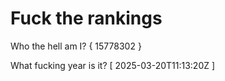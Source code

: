 # Fuck the rankings

Who the hell am I?
{ 15778302 }

What fucking year is it?
[ 2025-03-20T11:13:20Z ]
